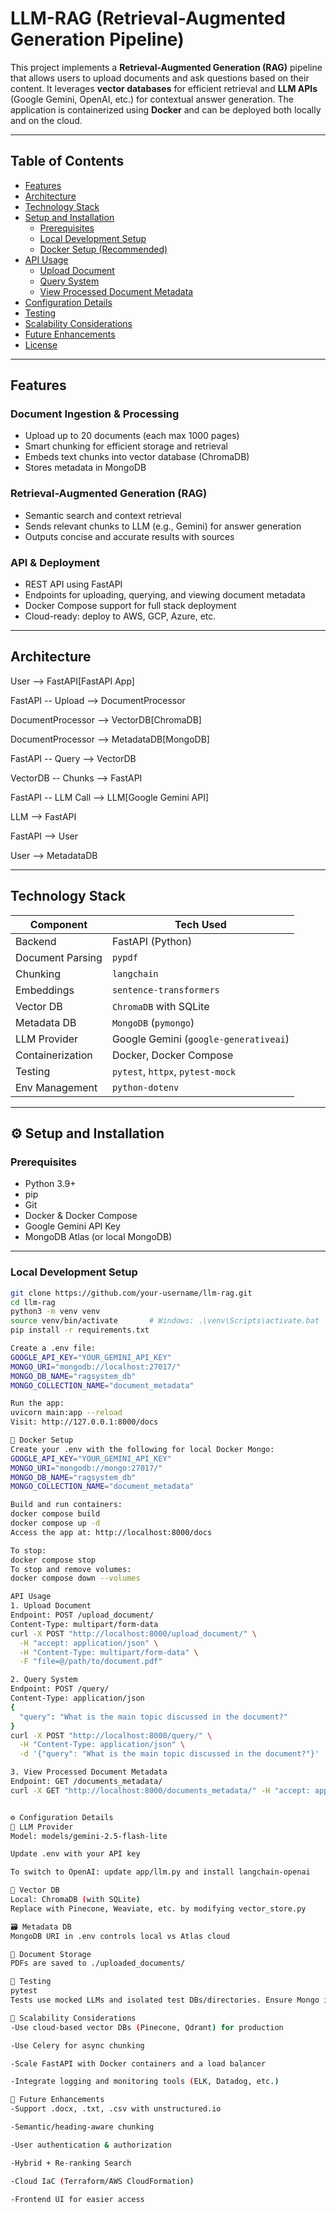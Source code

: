#  LLM-RAG (Retrieval-Augmented Generation Pipeline)

This project implements a **Retrieval-Augmented Generation (RAG)** pipeline that allows users to upload documents and ask questions based on their content. It leverages **vector databases** for efficient retrieval and **LLM APIs** (Google Gemini, OpenAI, etc.) for contextual answer generation. The application is containerized using **Docker** and can be deployed both locally and on the cloud.

---

##  Table of Contents

- [Features](#features)
- [Architecture](#architecture)
- [Technology Stack](#technology-stack)
- [Setup and Installation](#setup-and-installation)
  - [Prerequisites](#prerequisites)
  - [Local Development Setup](#local-development-setup)
  - [Docker Setup (Recommended)](#docker-setup-recommended)
- [API Usage](#api-usage)
  - [Upload Document](#1-upload-document)
  - [Query System](#2-query-system)
  - [View Processed Document Metadata](#3-view-processed-document-metadata)
- [Configuration Details](#configuration-details)
- [Testing](#testing)
- [Scalability Considerations](#scalability-considerations)
- [Future Enhancements](#future-enhancements)
- [License](#license)

---

##  Features

###  Document Ingestion & Processing
- Upload up to 20 documents (each max 1000 pages)
- Smart chunking for efficient storage and retrieval
- Embeds text chunks into vector database (ChromaDB)
- Stores metadata in MongoDB

###  Retrieval-Augmented Generation (RAG)
- Semantic search and context retrieval
- Sends relevant chunks to LLM (e.g., Gemini) for answer generation
- Outputs concise and accurate results with sources

###  API & Deployment
- REST API using FastAPI
- Endpoints for uploading, querying, and viewing document metadata
- Docker Compose support for full stack deployment
- Cloud-ready: deploy to AWS, GCP, Azure, etc.

---

##  Architecture

User --> FastAPI[FastAPI App]

FastAPI -- Upload --> DocumentProcessor

DocumentProcessor --> VectorDB[ChromaDB]

DocumentProcessor --> MetadataDB[MongoDB]

FastAPI -- Query --> VectorDB

VectorDB -- Chunks --> FastAPI

FastAPI -- LLM Call --> LLM[Google Gemini API]

LLM --> FastAPI

FastAPI --> User

User --> MetadataDB


---

##  Technology Stack

| Component              | Tech Used                  |
|------------------------|----------------------------|
| Backend                | FastAPI (Python)           |
| Document Parsing       | `pypdf`                    |
| Chunking               | `langchain`                |
| Embeddings             | `sentence-transformers`    |
| Vector DB              | `ChromaDB` with SQLite     |
| Metadata DB            | `MongoDB` (`pymongo`)      |
| LLM Provider           | Google Gemini (`google-generativeai`) |
| Containerization       | Docker, Docker Compose     |
| Testing                | `pytest`, `httpx`, `pytest-mock` |
| Env Management         | `python-dotenv`            |

---

## ⚙️ Setup and Installation

###  Prerequisites

- Python 3.9+
- pip
- Git
- Docker & Docker Compose
- Google Gemini API Key
- MongoDB Atlas (or local MongoDB)

---

###  Local Development Setup

```bash
git clone https://github.com/your-username/llm-rag.git
cd llm-rag
python3 -m venv venv
source venv/bin/activate       # Windows: .\venv\Scripts\activate.bat
pip install -r requirements.txt

Create a .env file:
GOOGLE_API_KEY="YOUR_GEMINI_API_KEY"
MONGO_URI="mongodb://localhost:27017/"
MONGO_DB_NAME="ragsystem_db"
MONGO_COLLECTION_NAME="document_metadata"

Run the app:
uvicorn main:app --reload
Visit: http://127.0.0.1:8000/docs

🐳 Docker Setup 
Create your .env with the following for local Docker Mongo:
GOOGLE_API_KEY="YOUR_GEMINI_API_KEY"
MONGO_URI="mongodb://mongo:27017/"
MONGO_DB_NAME="ragsystem_db"
MONGO_COLLECTION_NAME="document_metadata"

Build and run containers:
docker compose build
docker compose up -d
Access the app at: http://localhost:8000/docs

To stop:
docker compose stop
To stop and remove volumes:
docker compose down --volumes

API Usage
1. Upload Document
Endpoint: POST /upload_document/
Content-Type: multipart/form-data
curl -X POST "http://localhost:8000/upload_document/" \
  -H "accept: application/json" \
  -H "Content-Type: multipart/form-data" \
  -F "file=@/path/to/document.pdf"

2. Query System
Endpoint: POST /query/
Content-Type: application/json
{
  "query": "What is the main topic discussed in the document?"
}
curl -X POST "http://localhost:8000/query/" \
  -H "Content-Type: application/json" \
  -d '{"query": "What is the main topic discussed in the document?"}'

3. View Processed Document Metadata
Endpoint: GET /documents_metadata/
curl -X GET "http://localhost:8000/documents_metadata/" -H "accept: application/json"


⚙️ Configuration Details
🔑 LLM Provider
Model: models/gemini-2.5-flash-lite

Update .env with your API key

To switch to OpenAI: update app/llm.py and install langchain-openai

💾 Vector DB
Local: ChromaDB (with SQLite)
Replace with Pinecone, Weaviate, etc. by modifying vector_store.py

🗃️ Metadata DB
MongoDB URI in .env controls local vs Atlas cloud

🧾 Document Storage
PDFs are saved to ./uploaded_documents/

🧪 Testing
pytest
Tests use mocked LLMs and isolated test DBs/directories. Ensure Mongo is running.

🚀 Scalability Considerations
-Use cloud-based vector DBs (Pinecone, Qdrant) for production

-Use Celery for async chunking

-Scale FastAPI with Docker containers and a load balancer

-Integrate logging and monitoring tools (ELK, Datadog, etc.)

🌟 Future Enhancements
-Support .docx, .txt, .csv with unstructured.io

-Semantic/heading-aware chunking

-User authentication & authorization

-Hybrid + Re-ranking Search

-Cloud IaC (Terraform/AWS CloudFormation)

-Frontend UI for easier access
